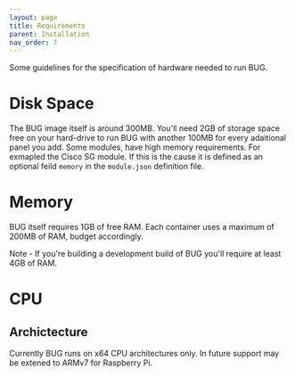 ```yaml
---
layout: page
title: Requirements
parent: Installation
nav_order: 7
---
```


Some guidelines for the specification of hardware needed to run BUG.

# Disk Space

The BUG image itself is around 300MB. You'll need 2GB of storage space free on your hard-drive to run BUG with another 100MB for every adaitional panel you add. Some modules, have high memory requirements. For exmapled the Cisco SG module. If this is the cause it is defined as an optional feild `memory` in the `module.json` definition file.

# Memory

BUG itself requires 1GB of free RAM. Each container uses a maximum of 200MB of RAM, budget accordingly.

Note - If you're building a development build of BUG you'll require at least 4GB of RAM.

# CPU

## Archictecture

Currently BUG runs on x64 CPU architectures only. In future support may be extened to ARMv7 for Raspberry Pi.
